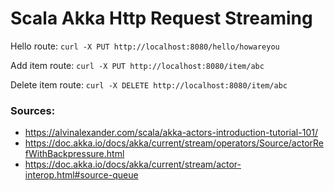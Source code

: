 # Scala Akka Http Request Streaming

Hello route:
`curl -X PUT http://localhost:8080/hello/howareyou`

Add item route: `curl -X PUT http://localhost:8080/item/abc`

Delete item route: `curl -X DELETE http://localhost:8080/item/abc`

### Sources:
* https://alvinalexander.com/scala/akka-actors-introduction-tutorial-101/
* https://doc.akka.io/docs/akka/current/stream/operators/Source/actorRefWithBackpressure.html
* https://doc.akka.io/docs/akka/current/stream/actor-interop.html#source-queue